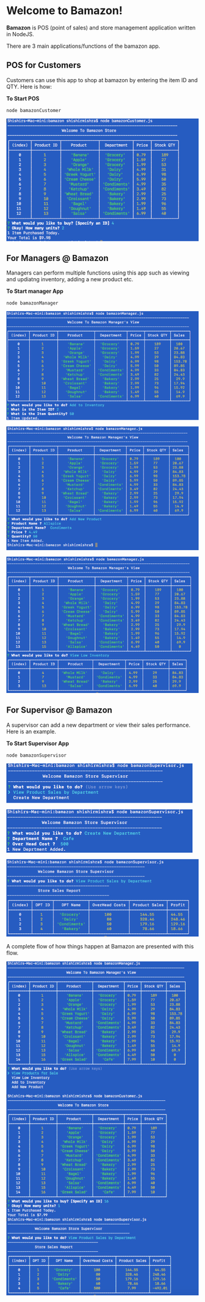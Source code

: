 # Welcome to Bamazon!

**Bamazon** is POS (point of sales) and store management application written in NodeJS.

There are 3 main applications/functions of the bamazon app.

## POS for Customers

Customers can use this app to shop at bamazon by entering the item ID and QTY. Here is how:

**To Start POS**

```
node bamazonCustomer
```

![bmazonCustomer](images/bmazonCustomer.png)

## For Managers @ Bamazon

Managers can perform multiple functions using this app such as viewing and updiatng inventory, adding a new product etc.

**To Start manager App**

```
node bamazonManager
```

![bmazonManager - Update Inventory](images/updateInventory.png)

![bmazonManager - add product](images/addProduct.png)

![bmazonManager - Low Inventory](images/lowInventory.png)

## For Supervisor @ Bamazon

A supervisor can add a new department or view their sales performance. Here is an example.

**To Start Supervisor App**

```
node bamazonSupervisor
```

![bmazonSupervisor](images/bamazonSupervisor.png)

![bmazonSupervisor - add department](images/addDpt.png)

![bmazonSupervisor - sales report](images/SalesReport.png)


A complete flow of how things happen at Bamazon are presented with this flow.

![bamazonFlow](images/bamazonFlow.png)
